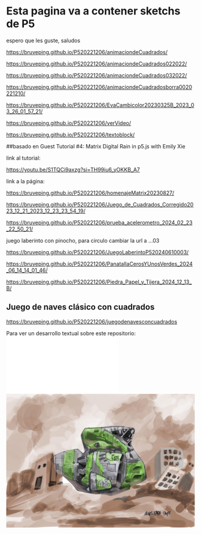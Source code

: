 # Esta pagina va a contener sketchs de P5
espero que les guste, saludos

https://bruveping.github.io/P520221206/animaciondeCuadrados/

https://bruveping.github.io/P520221206/animaciondeCuadrados022022/

https://bruveping.github.io/P520221206/animaciondeCuadrados032022/

https://bruveping.github.io/P520221206/animaciondeCuadradosborra0020221210/

https://bruveping.github.io/P520221206/EvaCambicolor20230325B_2023_03_26_01_57_21/

https://bruveping.github.io/P520221206/verVideo/

https://bruveping.github.io/P520221206/textoblock/

##basado en Guest Tutorial #4: Matrix Digital Rain in p5.js with Emily Xie

link al tutorial:

https://youtu.be/S1TQCi9axzg?si=TH99iu6_yOKKB_A7

link a la página:

https://bruveping.github.io/P520221206/homenajeMatrix20230827/

https://bruveping.github.io/P520221206/Juego_de_Cuadrados_Corregido2023_12_21_2023_12_23_23_54_19/

https://bruveping.github.io/P520221206/prueba_acelerometro_2024_02_23_22_50_21/

juego laberinto con pinocho, para circulo cambiar la url a ...03

https://bruveping.github.io/P520221206/JuegoLaberintoP520240610003/

https://bruveping.github.io/P520221206/PanatallaCerosYUnosVerdes_2024_06_14_14_01_46/

https://bruveping.github.io/P520221206/Piedra_Papel_y_Tijera_2024_12_13_B/


## Juego de naves clásico con cuadrados
https://bruveping.github.io/P520221206/juegodenavesconcuadrados



Para ver un desarrollo textual sobre este repositorio:
![a notas](notas.md)
![imagen de nave](https://github.com/bruveping/P520221206/blob/main/navesEspacial005.jpg)
